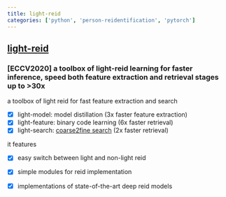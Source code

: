 ```yaml
---
title: light-reid
categories: ['python', 'person-reidentification', 'pytorch']
---
```

## [light-reid](https://github.com/wangguanan/light-reid)

### [ECCV2020] a toolbox of light-reid learning for faster inference, speed both feature extraction and retrieval stages up to >30x

a toolbox of light reid for fast feature extraction and search 
- [x] light-model: model distillation (3x faster feature extraction)
- [x] light-feature: binary code learning (6x faster retrieval)
- [x] light-search: [coarse2fine search](https://arxiv.org/abs/2008.06826) (2x faster retrieval)

it features
- [x] easy switch between light and non-light reid
- [x] simple modules for reid implementation
- [x] implementations of state-of-the-art deep reid models 

